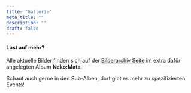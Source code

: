 ```yaml
---
title: "Gallerie"
meta_title: ""
description: ""
draft: false
---
```


#### Lust auf mehr?

Alle aktuelle Bilder finden sich auf der [Bilderarchiv Seite](https://img.electronicping.net/album/Final-Fantasy-XIV-Neko%3AMata.28i) im extra dafür angelegten Album **Neko:Mata**.

Schaut auch gerne in den Sub-Alben, dort gibt es mehr zu spezifizierten Events!

<!-- <embed src="https://img.electronicping.net/album/Final-Fantasy-XIV-Neko%3AMata.28i" style="width:500px; height: 300px;"> -->